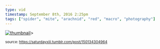 ```yaml
---
type: vid
timestamp: September 8th, 2016 2:25pm
tags: ["spider", "mite", "arachnid", "red", "macro", "photography"]
---
```

[![thumbnail](http://i3.ytimg.com/vi/6-nTPKJZxsQ/hqdefault.jpg)](https://www.youtube.com/watch?v=6-nTPKJZxsQ)>
  
<small>source: https://saturdayxiii.tumblr.com/post/150134304964</small>